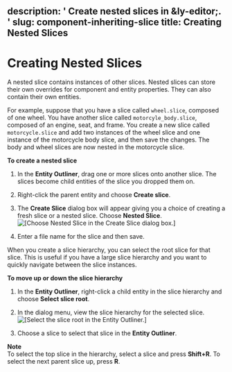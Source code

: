 description: ' Create nested slices in &ly-editor;. '
slug: component-inheriting-slice
title: Creating Nested Slices
---
# Creating Nested Slices<a name="component-inheriting-slice"></a>

A nested slice contains instances of other slices\. Nested slices can store their own overrides for component and entity properties\. They can also contain their own entities\. 

For example, suppose that you have a slice called `wheel.slice`, composed of one wheel\. You have another slice called `motorcyle_body.slice`, composed of an engine, seat, and frame\. You create a new slice called `motorcycle.slice` and add two instances of the wheel slice and one instance of the motorcycle body slice, and then save the changes\. The body and wheel slices are now nested in the motorcycle slice\.

**To create a nested slice**

1. In the **Entity Outliner**, drag one or more slices onto another slice\. The slices become child entities of the slice you dropped them on\.

1. Right\-click the parent entity and choose **Create slice**\.

1. The **Create Slice** dialog box will appear giving you a choice of creating a fresh slice or a nested slice\. Choose **Nested Slice**\.  
![\[Choose Nested Slice in the Create Slice dialog box.\]](/images/component/create-slice-fresh-or-nested.png)

1. Enter a file name for the slice and then save\.

When you create a slice hierarchy, you can select the root slice for that slice\. This is useful if you have a large slice hierarchy and you want to quickly navigate between the slice instances\.

**To move up or down the slice hierarchy**

1. In the **Entity Outliner**, right\-click a child entity in the slice hierarchy and choose **Select slice root**\.

1. In the dialog menu, view the slice hierarchy for the selected slice\.  
![\[Select the slice root in the Entity Outliner.\]](/images/component/entity-outliner-select-slice-root.png)

1. Choose a slice to select that slice in the **Entity Outliner**\.

**Note**  
To select the top slice in the hierarchy, select a slice and press **Shift\+R**\.
To select the next parent slice up, press **R**\.